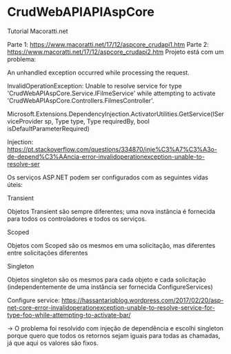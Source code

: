 # CrudWebAPIAPIAspCore

Tutorial Macoratti.net

Parte 1: https://www.macoratti.net/17/12/aspcore_crudapi1.htm
Parte 2: https://www.macoratti.net/17/12/aspcore_crudapi2.htm
Projeto está com um problema: 

An unhandled exception occurred while processing the request.

InvalidOperationException: Unable to resolve service for type 'CrudWebAPIAspCore.Service.IFilmeService' while attempting to activate 'CrudWebAPIAspCore.Controllers.FilmesController'.

Microsoft.Extensions.DependencyInjection.ActivatorUtilities.GetService(IServiceProvider sp, Type type, Type requiredBy, bool isDefaultParameterRequired)

Injection: https://pt.stackoverflow.com/questions/334870/inje%C3%A7%C3%A3o-de-depend%C3%AAncia-error-invalidoperationexception-unable-to-resolve-ser

Os serviços ASP.NET podem ser configurados com as seguintes vidas úteis:

Transient

Objetos Transient são sempre diferentes; uma nova instância é fornecida para todos os controladores e todos os serviços.

Scoped

Objetos com Scoped são os mesmos em uma solicitação, mas diferentes entre solicitações diferentes

Singleton

Objetos singleton são os mesmos para cada objeto e cada solicitação (independentemente de uma instância ser fornecida ConfigureServices)

Configure service: https://hassantariqblog.wordpress.com/2017/02/20/asp-net-core-error-invalidoperationexception-unable-to-resolve-service-for-type-foo-while-attempting-to-activate-bar/

-> O problema foi resolvido com injeção de dependência e escolhi singleton porque quero que todos os retornos sejam iguais para todas as chamadas, já que aqui os valores são fixos.